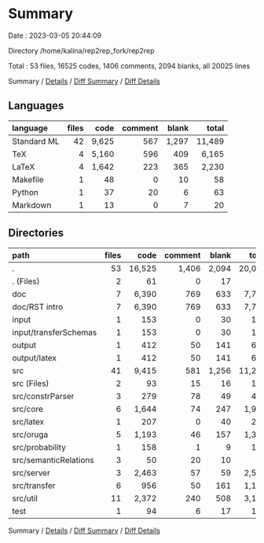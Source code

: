 # Summary

Date : 2023-03-05 20:44:09

Directory /home/kalina/rep2rep_fork/rep2rep

Total : 53 files,  16525 codes, 1406 comments, 2094 blanks, all 20025 lines

Summary / [Details](details.md) / [Diff Summary](diff.md) / [Diff Details](diff-details.md)

## Languages
| language | files | code | comment | blank | total |
| :--- | ---: | ---: | ---: | ---: | ---: |
| Standard ML | 42 | 9,625 | 567 | 1,297 | 11,489 |
| TeX | 4 | 5,160 | 596 | 409 | 6,165 |
| LaTeX | 4 | 1,642 | 223 | 365 | 2,230 |
| Makefile | 1 | 48 | 0 | 10 | 58 |
| Python | 1 | 37 | 20 | 6 | 63 |
| Markdown | 1 | 13 | 0 | 7 | 20 |

## Directories
| path | files | code | comment | blank | total |
| :--- | ---: | ---: | ---: | ---: | ---: |
| . | 53 | 16,525 | 1,406 | 2,094 | 20,025 |
| . (Files) | 2 | 61 | 0 | 17 | 78 |
| doc | 7 | 6,390 | 769 | 633 | 7,792 |
| doc/RST intro | 7 | 6,390 | 769 | 633 | 7,792 |
| input | 1 | 153 | 0 | 30 | 183 |
| input/transferSchemas | 1 | 153 | 0 | 30 | 183 |
| output | 1 | 412 | 50 | 141 | 603 |
| output/latex | 1 | 412 | 50 | 141 | 603 |
| src | 41 | 9,415 | 581 | 1,256 | 11,252 |
| src (Files) | 2 | 93 | 15 | 16 | 124 |
| src/constrParser | 3 | 279 | 78 | 49 | 406 |
| src/core | 6 | 1,644 | 74 | 247 | 1,965 |
| src/latex | 1 | 207 | 0 | 40 | 247 |
| src/oruga | 5 | 1,193 | 46 | 157 | 1,396 |
| src/probability | 1 | 158 | 1 | 9 | 168 |
| src/semanticRelations | 3 | 50 | 20 | 10 | 80 |
| src/server | 3 | 2,463 | 57 | 59 | 2,579 |
| src/transfer | 6 | 956 | 50 | 161 | 1,167 |
| src/util | 11 | 2,372 | 240 | 508 | 3,120 |
| test | 1 | 94 | 6 | 17 | 117 |

Summary / [Details](details.md) / [Diff Summary](diff.md) / [Diff Details](diff-details.md)